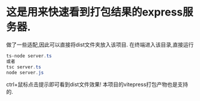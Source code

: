 # 这是用来快速看到打包结果的express服务器.
做了一些适配,因此可以直接将dist文件夹放入该项目.
在终端进入该目录,直接运行
```powershell
ts-node server.ts
或者
tsc server.ts
node server.js
```
ctrl+鼠标点击提示即可看到dist文件效果!
本项目的vitepress打包产物也是支持的.
